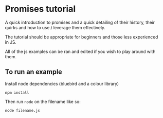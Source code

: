 # Promises tutorial

A quick introduction to promises and a quick detailing of their history, their quirks and how to use / leverage them effectively. 

The tutorial should be appropriate for beginners and those less experienced in JS. 

All of the js examples can be ran and edited if you wish to play around with them. 

## To run an example

Install node dependencies (bluebird and a colour library)

`npm install`

Then run `node` on the filename like so:

`node filename.js`
